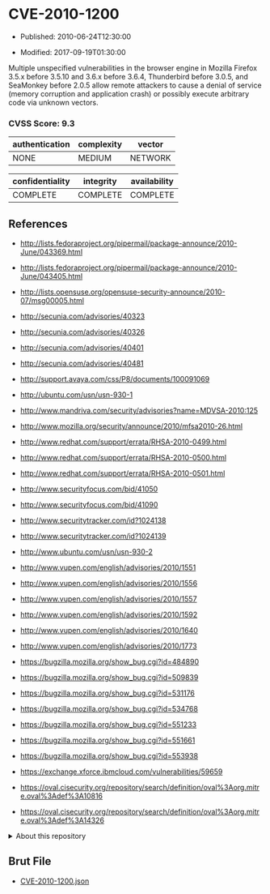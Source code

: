 # CVE-2010-1200

- Published: 2010-06-24T12:30:00

- Modified: 2017-09-19T01:30:00

Multiple unspecified vulnerabilities in the browser engine in Mozilla Firefox 3.5.x before 3.5.10 and 3.6.x before 3.6.4, Thunderbird before 3.0.5, and SeaMonkey before 2.0.5 allow remote attackers to cause a denial of service (memory corruption and application crash) or possibly execute arbitrary code via unknown vectors.

### CVSS Score: **9.3**

| authentication | complexity | vector |
| --- | --- | --- |
| NONE | MEDIUM | NETWORK |

| confidentiality | integrity | availability |
| --- | --- | --- |
| COMPLETE | COMPLETE | COMPLETE |

## References

* http://lists.fedoraproject.org/pipermail/package-announce/2010-June/043369.html

* http://lists.fedoraproject.org/pipermail/package-announce/2010-June/043405.html

* http://lists.opensuse.org/opensuse-security-announce/2010-07/msg00005.html

* http://secunia.com/advisories/40323

* http://secunia.com/advisories/40326

* http://secunia.com/advisories/40401

* http://secunia.com/advisories/40481

* http://support.avaya.com/css/P8/documents/100091069

* http://ubuntu.com/usn/usn-930-1

* http://www.mandriva.com/security/advisories?name=MDVSA-2010:125

* http://www.mozilla.org/security/announce/2010/mfsa2010-26.html

* http://www.redhat.com/support/errata/RHSA-2010-0499.html

* http://www.redhat.com/support/errata/RHSA-2010-0500.html

* http://www.redhat.com/support/errata/RHSA-2010-0501.html

* http://www.securityfocus.com/bid/41050

* http://www.securityfocus.com/bid/41090

* http://www.securitytracker.com/id?1024138

* http://www.securitytracker.com/id?1024139

* http://www.ubuntu.com/usn/usn-930-2

* http://www.vupen.com/english/advisories/2010/1551

* http://www.vupen.com/english/advisories/2010/1556

* http://www.vupen.com/english/advisories/2010/1557

* http://www.vupen.com/english/advisories/2010/1592

* http://www.vupen.com/english/advisories/2010/1640

* http://www.vupen.com/english/advisories/2010/1773

* https://bugzilla.mozilla.org/show_bug.cgi?id=484890

* https://bugzilla.mozilla.org/show_bug.cgi?id=509839

* https://bugzilla.mozilla.org/show_bug.cgi?id=531176

* https://bugzilla.mozilla.org/show_bug.cgi?id=534768

* https://bugzilla.mozilla.org/show_bug.cgi?id=551233

* https://bugzilla.mozilla.org/show_bug.cgi?id=551661

* https://bugzilla.mozilla.org/show_bug.cgi?id=553938

* https://exchange.xforce.ibmcloud.com/vulnerabilities/59659

* https://oval.cisecurity.org/repository/search/definition/oval%3Aorg.mitre.oval%3Adef%3A10816

* https://oval.cisecurity.org/repository/search/definition/oval%3Aorg.mitre.oval%3Adef%3A14326

<details>
<summary>About this repository</summary> 

  This repository is part of the project [Live Hack CVE](https://github.com/Live-Hack-CVE). Main website can be found [www.live-hack.org](https://www.live-hack.org) 
  
  Made by [Sn0wAlice](https://github.com/Sn0wAlice) for the people that care about security and need to have a feed of the latest CVEs. Hope you enjoy it, don't forget to star the repo and follow me on [Twitter](https://twitter.com/Sn0wAlice) and [Github](https://github.com/Sn0wAlice). And that is my [personnal website](https://www.alice-snow.me/)

  - [Home Page](https://github.com/Live-Hack-CVE)
  - [Framework](https://github.com/Live-Hack-CVE/cve-framework)
  - [CVE database](https://github.com/Live-Hack-CVE/full_database)
  - [Changelog](https://github.com/Live-Hack-CVE/Changelog)
</details>

## Brut File

* [CVE-2010-1200.json](https://raw.githubusercontent.com/Live-Hack-CVE/full_database/main/cves/2010/CVE-2010-1200.json)


